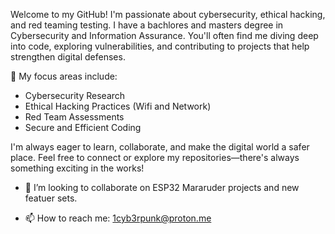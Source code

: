 Welcome to my GitHub! I'm passionate about cybersecurity, ethical hacking, and red teaming testing. I have a bachlores and masters degree in Cybersecurity and Information Assurance. You'll often find me diving deep into code, exploring vulnerabilities, and contributing to projects that help strengthen digital defenses. 

🔑 My focus areas include:
- Cybersecurity Research
- Ethical Hacking Practices (Wifi and Network)
- Red Team Assessments
- Secure and Efficient Coding

I'm always eager to learn, collaborate, and make the digital world a safer place. Feel free to connect or explore my repositories—there's always something exciting in the works!

- 👯 I’m looking to collaborate on ESP32 Mararuder projects and new featuer sets.

- 📫 How to reach me: 1cyb3rpunk@proton.me

<!--
**1cyb3rpunk/1Cyb3rpunk** is a ✨ _special_ ✨ repository because its `README.md` (this file) appears on your GitHub profile.

Here are some ideas to get you started:

- 🔭 I’m currently working on ...
- 🌱 I’m currently learning ...
- 👯 I’m looking to collaborate on ...
- 🤔 I’m looking for help with ...
- 💬 Ask me about ...
- 📫 How to reach me: ...
- 😄 Pronouns: ...
- ⚡ Fun fact: ...
-->
